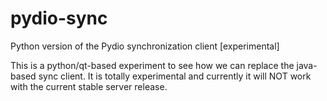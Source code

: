 pydio-sync
==========

Python version of the Pydio synchronization client [experimental]

This is a python/qt-based experiment to see how we can replace the java-based sync client. It is totally experimental and currently it will NOT work with the current stable server release. 
